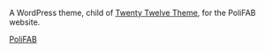 A WordPress theme, child of [Twenty Twelve Theme](https://wordpress.org/themes/twentytwelve), for the PoliFAB website.

[PoliFAB](http://www.polifab.polimi.it)